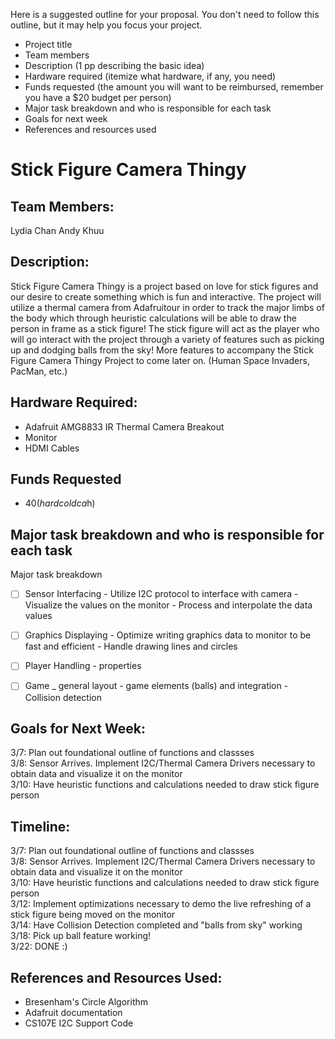 
Here is a suggested outline for your proposal. You don't need to follow this
outline, but it may help you focus your project.

* Project title
* Team members
* Description (1 pp describing the basic idea)
* Hardware required (itemize what hardware, if any, you need)
* Funds requested (the amount you will want to be reimbursed, remember you have
  a $20 budget per person)
* Major task breakdown and who is responsible for each task
* Goals for next week
* References and resources used

# Stick Figure Camera Thingy 

## Team Members: 
Lydia Chan
Andy Khuu

## Description: 
Stick Figure Camera Thingy is a project based on  love for stick figures and our desire to create something which is fun and interactive. The project will utilize a thermal camera from Adafruitour in order to track the major limbs of the body which through heuristic calculations will be able to draw the person in frame as a stick figure! The stick figure will act as the player who will go interact with the project through a variety of features such as picking up and dodging balls from the sky! More features to accompany the Stick Figure Camera Thingy Project to come later on. (Human Space Invaders, PacMan, etc.) 


## Hardware Required: 
* Adafruit AMG8833 IR Thermal Camera Breakout
* Monitor
* HDMI Cables

## Funds Requested
* $40(hard cold ca$h)


## Major task breakdown and who is responsible for each task
Major task breakdown 
- [ ] Sensor Interfacing
        - Utilize I2C protocol to interface with camera
        - Visualize the values on the monitor
        - Process and interpolate the data values
- [ ] Graphics Displaying
        - Optimize writing graphics data to monitor to be fast and efficient
        - Handle drawing lines and circles
- [ ] Player Handling
        - properties 
- [ ] Game _ general layout 
        - game elements (balls) and integration
        - Collision detection


## Goals for Next Week:
3/7: Plan out foundational outline of functions and classses <br/>
3/8: Sensor Arrives. Implement I2C/Thermal Camera Drivers necessary to obtain data and visualize it on the monitor <br/>
3/10: Have heuristic functions and calculations needed to draw stick figure person <br/>

## Timeline:
3/7: Plan out foundational outline of functions and classses <br/>
3/8: Sensor Arrives. Implement I2C/Thermal Camera Drivers necessary to obtain data and visualize it on the monitor <br/>
3/10: Have heuristic functions and calculations needed to draw stick figure person <br/>
3/12: Implement optimizations necessary to demo the live refreshing of a stick figure being moved on the monitor <br/>
3/14: Have Collision Detection completed and "balls from sky" working <br/>
3/18: Pick up ball feature working! <br/>
3/22: DONE :) <br/>

## References and Resources Used:
 * Bresenham's Circle Algorithm<br/>
 * Adafruit documentation<br/>
 * CS107E I2C Support Code<br/>

